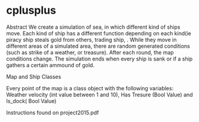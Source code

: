 # cplusplus
Abstract
We create a simulation of sea, in which different kind of ships move. Each kind of ship has a different function depending on each kind(ie piracy ship steals gold from others, trading ship,  . While they move in different areas of a simulated area, there are random generated conditions (such as strike of a weather, or treasure). After each round, the map conditions change. The simulation ends when every ship is sank or if a ship gathers a certain ammound of gold.

Map and Ship Classes

Every point of the map is a class object with the following variables: Weather velocity (int value between 1 and 10), Has Tresure (Bool Value) and Is_dock( Bool Value)

Instructions found on project2015.pdf

